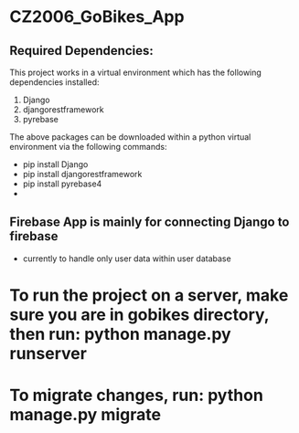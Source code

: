 # CZ2006_GoBikes_App
 
## Required Dependencies:
This project works in a virtual environment which has the following dependencies installed: 
1. Django
2. djangorestframework
3. pyrebase

The above packages can be downloaded within a python virtual environment via the following commands:
- pip install Django
- pip install djangorestframework
- pip install pyrebase4
- 
## Firebase App is mainly for connecting Django to firebase
- currently to handle only user data within user database

# To run the project on a server, make sure you are in gobikes directory, then run: python manage.py runserver
# To migrate changes, run: python manage.py migrate
